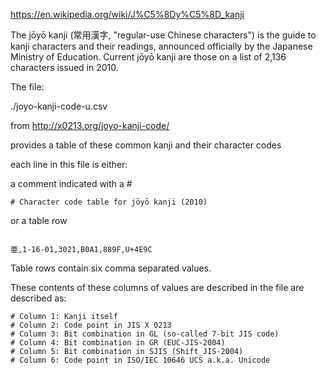 https://en.wikipedia.org/wiki/J%C5%8Dy%C5%8D_kanji

The jōyō kanji (常用漢字, "regular-use Chinese characters") is the guide to kanji characters and their readings, announced officially by the Japanese Ministry of Education. Current jōyō kanji are those on a list of 2,136 characters issued in 2010. 

The file:

./joyo-kanji-code-u.csv

from http://x0213.org/joyo-kanji-code/

provides a table of these common kanji and their character codes

each line in this file is either:

a comment indicated with a #

```
# Character code table for jōyō kanji (2010)

```

or a table row

```

亜,1-16-01,3021,B0A1,889F,U+4E9C

```

Table rows contain six comma separated values.

These contents of these columns of values are described in the file are described as:


```
# Column 1: Kanji itself
# Column 2: Code point in JIS X 0213
# Column 3: Bit combination in GL (so-called 7-bit JIS code)
# Column 4: Bit combination in GR (EUC-JIS-2004)
# Column 5: Bit combination in SJIS (Shift_JIS-2004)
# Column 6: Code point in ISO/IEC 10646 UCS a.k.a. Unicode

```
